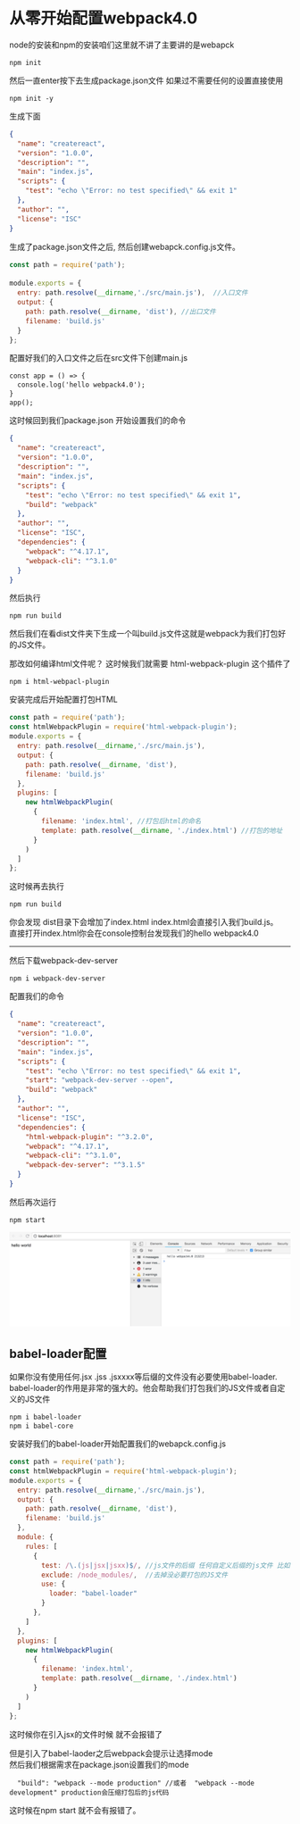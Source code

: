 # 从零开始配置webpack4.0
node的安装和npm的安装咱们这里就不讲了主要讲的是webapck
```dash
npm init
```
然后一直enter按下去生成package.json文件
如果过不需要任何的设置直接使用
```
npm init -y
```
生成下面
```json
{
  "name": "createreact",
  "version": "1.0.0",
  "description": "",
  "main": "index.js",
  "scripts": {
    "test": "echo \"Error: no test specified\" && exit 1"
  },
  "author": "",
  "license": "ISC"
}
```

生成了package.json文件之后, 然后创建webapck.config.js文件。

```js
const path = require('path');

module.exports = {
  entry: path.resolve(__dirname,'./src/main.js'),  //入口文件
  output: {
    path: path.resolve(__dirname, 'dist'), //出口文件
    filename: 'build.js'
  }
};

```
配置好我们的入口文件之后在src文件下创建main.js

```
const app = () => {
  console.log('hello webpack4.0');
}
app();
```
这时候回到我们package.json 开始设置我们的命令

```json
{
  "name": "createreact",
  "version": "1.0.0",
  "description": "",
  "main": "index.js",
  "scripts": {
    "test": "echo \"Error: no test specified\" && exit 1",
    "build": "webpack"
  },
  "author": "",
  "license": "ISC",
  "dependencies": {
    "webpack": "^4.17.1",
    "webpack-cli": "^3.1.0"
  }
}

```
然后执行
```
npm run build
```
然后我们在看dist文件夹下生成一个叫build.js文件这就是webpack为我们打包好的JS文件。

那改如何编译html文件呢？
这时候我们就需要 html-webpack-plugin 这个插件了

```
npm i html-webpacl-plugin
```
安装完成后开始配置打包HTML

```js
const path = require('path');
const htmlWebpackPlugin = require('html-webpack-plugin');
module.exports = {
  entry: path.resolve(__dirname,'./src/main.js'),
  output: {
    path: path.resolve(__dirname, 'dist'),
    filename: 'build.js'
  },
  plugins: [
    new htmlWebpackPlugin(
      {
        filename: 'index.html', //打包后html的命名
        template: path.resolve(__dirname, './index.html') //打包的地址
      }
    )
  ]
};

```
这时候再去执行 
```
npm run build 
```
你会发现 dist目录下会增加了index.html
index.html会直接引入我们build.js。<br>
直接打开index.html你会在console控制台发现我们的hello webpack4.0<br>

<hr>
然后下载webpack-dev-server

```
npm i webpack-dev-server
```
配置我们的命令

```json
{
  "name": "createreact",
  "version": "1.0.0",
  "description": "",
  "main": "index.js",
  "scripts": {
    "test": "echo \"Error: no test specified\" && exit 1",
    "start": "webpack-dev-server --open", 
    "build": "webpack"
  },
  "author": "",
  "license": "ISC",
  "dependencies": {
    "html-webpack-plugin": "^3.2.0",
    "webpack": "^4.17.1",
    "webpack-cli": "^3.1.0",
    "webpack-dev-server": "^3.1.5"
  }
}
```

然后再次运行

```
npm start
```
![avatar](./assess/img/WechatIMG4180.jpeg)
<br>
## babel-loader配置 <br>
如果你没有使用任何.jsx .jss .jsxxxx等后缀的文件没有必要使用babel-loader.<br>
babel-loader的作用是非常的强大的。他会帮助我们打包我们的JS文件或者自定义的JS文件

```
npm i babel-loader
npm i babel-core
```
安装好我们的babel-loader开始配置我们的webapck.config.js

``` js
const path = require('path');
const htmlWebpackPlugin = require('html-webpack-plugin');
module.exports = {
  entry: path.resolve(__dirname,'./src/main.js'),
  output: {
    path: path.resolve(__dirname, 'dist'),
    filename: 'build.js'
  },
  module: {
    rules: [
      {
        test: /\.(js|jsx|jsxx)$/, //js文件的后缀 任何自定义后缀的js文件 比如自定义一个jsxx 大家可以可以将app.js 修改成app.jsxx格式试试
        exclude: /node_modules/,  //去掉没必要打包的JS文件
        use: {
          loader: "babel-loader"
        }
      },
    ]
  },
  plugins: [
    new htmlWebpackPlugin(
      {
        filename: 'index.html',
        template: path.resolve(__dirname, './index.html')
      }
    )
  ]
};

```
这时候你在引入jsx的文件时候 就不会报错了

但是引入了babel-laoder之后webpack会提示让选择mode <br>
然后我们根据需求在package.json设置我们的mode
```
  "build": "webpack --mode production" //或者  "webpack --mode development" production会压缩打包后的js代码
```
这时候在npm start 就不会有报错了。
